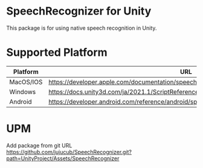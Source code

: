 ﻿# SpeechRecognizer for Unity
This package is for using native speech recognition in Unity.

# Supported Platform
|  Platform  |  URL  |
| ---- | ---- |
| MacOS/IOS  |  https://developer.apple.com/documentation/speech  |
| Windows | https://docs.unity3d.com/ja/2021.1/ScriptReference/Windows.Speech.DictationRecognizer.html |
| Android | https://developer.android.com/reference/android/speech/SpeechRecognizer |

# UPM
Add package from git URL
https://github.com/jujucub/SpeechRecognizer.git?path=UnityProject/Assets/SpeechRecognizer

